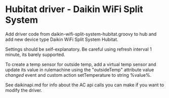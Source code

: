 # Hubitat driver - Daikin WiFi Split System

Add driver code from daikin-wifi-split-system-hubitat.groovy to hub and add new device type Daikin WiFi Split System Hubitat.

Settings should be self-explanatory. Be careful using refresh interval 1 minute, its barely supported.

To create a temp sensor for outside temp, add a virtual temp sensor and update its value in rulemachine using the "outsideTemp" attribute value *changed* event and custom action setTemperature to string %value%.

See daikinapi.md for info about the AC api calls you can make if you want to modify the driver.
